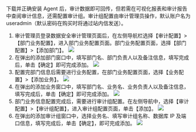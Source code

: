 下载并正确安装 Agent 后，审计数据即可回传，但若需在可视化报表和审计报告中查阅审计信息，还需配置审计组。审计组配置由审计管理员操作，默认账户名为 useradmin（默认密码在购买时将通过站内信发送）。
1. 审计管理员登录数据安全审计管理页面后，在左侧导航栏选择【审计配置】>【部门业务配置】，进入部门业务配置页面。部门业务配置页面，选择【部门配置】>【添加部门】。
![](https://main.qcloudimg.com/raw/c47dccc9d4cc42474b5b7f1e14fff380.png)
2. 在弹出的添加部门窗口中，填写部门名、部门负责人以及备注信息，填写完成后，单击【确定】即可完成添加。
![](https://main.qcloudimg.com/raw/1bd09436f03f168255c618ec580b8ec4.png)
3. 配置完部门信息后需要进行业务配置，在部门业务配置页面，选择【业务配置】>【添加业务】。
![](https://main.qcloudimg.com/raw/14d87eb0870eeca6f2e2588a800464f1.png)
4. 在弹出的添加业务窗口中，填写部门名、业务名、业务负责人以及备注信息，填写完成后，单击【确定】即可完成添加。
![](https://main.qcloudimg.com/raw/ce0c760da3515b45cc82d40d229fdaa1.png)
5. 部门业务信息配置完成后，需要进行审计组配置。在左侧导航中，选择【审计配置】>【审计组配置】，进入审计组配置页面，单击【添加】。
![](https://main.qcloudimg.com/raw/4270c2c982a350d158a89a756c5e52cd.png)
6. 在弹出的添加审计组窗口中，选择业务名、填写审计组名称、数据库 IP 及端口信息，填写完成后，单击【确定】，即可完成添加。
![](https://main.qcloudimg.com/raw/b0bdc4216f96b47ea13bf47a7e821b03.png)
